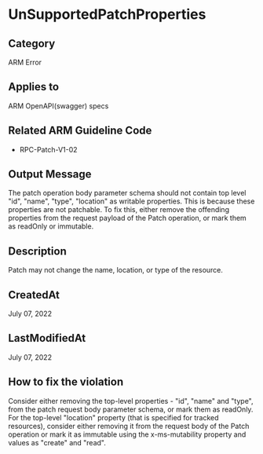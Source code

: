 # UnSupportedPatchProperties

## Category

ARM Error

## Applies to

ARM OpenAPI(swagger) specs

## Related ARM Guideline Code

- RPC-Patch-V1-02

## Output Message

The patch operation body parameter schema should not contain top level "id", "name", "type", "location" as writable properties. This is because these properties are not patchable. To fix this, either remove the offending properties from the request payload of the Patch operation, or mark them as readOnly or immutable.

## Description

Patch may not change the name, location, or type of the resource.

## CreatedAt

July 07, 2022

## LastModifiedAt

July 07, 2022

## How to fix the violation

Consider either removing the top-level properties - "id", "name" and "type", from the patch request body parameter schema, or mark them as readOnly. For the top-level "location" property (that is specified for tracked resources), consider either removing it from the request body of the Patch operation or mark it as immutable using the x-ms-mutability property and values as "create" and "read".
